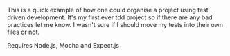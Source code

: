This is a quick example of how one could organise a project using test driven development. It's my first ever tdd project so if there are any bad practices let me know. I wasn't sure if I should move my tests into their own files or not.

Requires Node.js, Mocha and Expect.js
